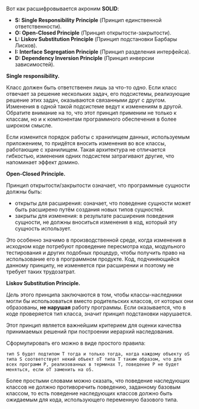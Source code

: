 Вот как расшифровывается акроним **SOLID**:

- **S: Single Responsibility Principle** (Принцип единственной ответственности).
- **O: Open-Closed Principle** (Принцип открытости-закрытости).
- **L: Liskov Substitution Principle** (Принцип подстановки Барбары Лисков).
- **I: Interface Segregation Principle** (Принцип разделения интерфейса).
- **D: Dependency Inversion Principle** (Принцип инверсии зависимостей).

**Single responsibility.**

Класс должен быть ответственен лишь за что-то *одно*. Если класс отвечает за решение нескольких задач, его подсистемы, реализующие решение этих задач, оказываются связанными друг с другом. Изменения в одной такой подсистеме ведут к изменениям в другой.
Обратите внимание на то, что этот принцип применим не только к классам, но и к компонентам программного обеспечения в более широком смысле.

Если изменится порядок работы с хранилищем данных, используемым приложением, то придётся вносить изменения во все классы, работающие с хранилищем. Такая архитектура не отличается гибкостью, изменения одних подсистем затрагивают другие, что напоминает эффект домино.

**Open-Closed Principle.**

Принцип открытости/закрытости означает, что программные сущности должны быть:

- открыты для расширения: означает, что поведение сущности может быть расширено путём создания новых типов сущностей.
- закрыты для изменения: в результате расширения поведения сущности, не должны вноситься изменения в код, который эту сущность использует.

Это особенно значимо в производственной среде, когда изменения в исходном коде потребуют проведение пересмотра кода, модульного тестирования и других подобных процедур, чтобы получить право на использование его в программном продукте. Код, подчиняющийся данному принципу, не изменяется при расширении и поэтому не требует таких трудозатрат.

**Liskov Substitution Principle.**

*Цель* этого принципа заключаются в том, чтобы классы-наследники могли бы использоваться вместо родительских классов, от которых они образованы, **не нарушая** работу программы. Если оказывается, что в коде проверяется тип класса, значит принцип подстановки нарушается.

Этот принцип является важнейшим критерием для оценки качества принимаемых решений при построении иерархий наследования. 

Сформулировать его можно в виде простого правила:

`тип S будет подтипом Т тогда и только тогда, когда каждому объекту oS типа S соответствует некий объект oT типа T таким образом, что для всех программ P, реализованных в терминах T, поведение P не будет меняться, если oT заменить на oS.`

Более простыми словами можно сказать, что поведение наследующих классов не должно противоречить поведению, заданному базовым классом, то есть поведение наследующих классов должно быть ожидаемым для кода, использующего переменную базового типа.